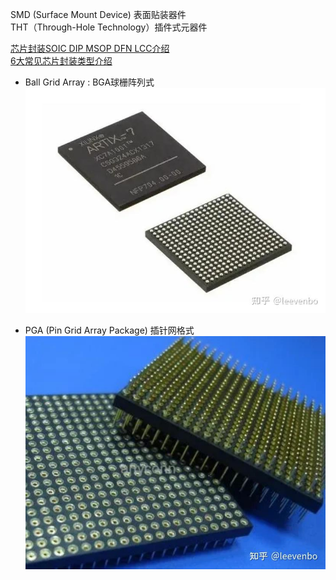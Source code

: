 
SMD (Surface Mount Device) 表面贴装器件  
THT（Through-Hole Technology）插件式元器件  

[芯片封装SOIC DIP MSOP DFN LCC介绍](https://blog.csdn.net/Clara_D/article/details/120969354)     
[6大常见芯片封装类型介绍](https://zhuanlan.zhihu.com/p/562667031)  

- Ball Grid Array : BGA球栅阵列式  
![BGA球栅阵列式  ](assets/Pasted%20image%2020231201130355.png)  

- PGA (Pin Grid Array Package) 插针网格式  
![插针网格式](assets/Pasted%20image%2020231201130508.png)

